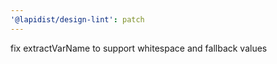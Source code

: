 ```yaml
---
'@lapidist/design-lint': patch
---
```


fix extractVarName to support whitespace and fallback values

